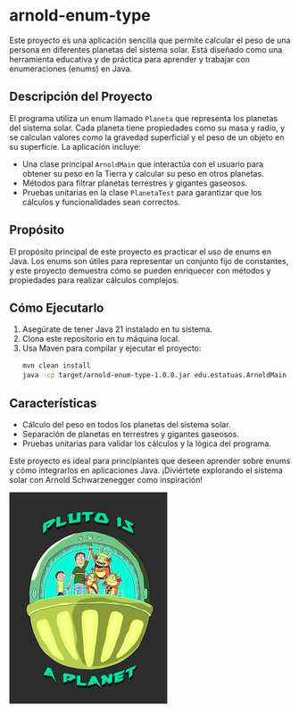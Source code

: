 # arnold-enum-type

Este proyecto es una aplicación sencilla que permite calcular el peso de una persona en diferentes planetas del sistema solar. Está diseñado como una herramienta educativa y de práctica para aprender y trabajar con enumeraciones (enums) en Java.

## Descripción del Proyecto

El programa utiliza un enum llamado `Planeta` que representa los planetas del sistema solar. Cada planeta tiene propiedades como su masa y radio, y se calculan valores como la gravedad superficial y el peso de un objeto en su superficie. La aplicación incluye:

- Una clase principal `ArnoldMain` que interactúa con el usuario para obtener su peso en la Tierra y calcular su peso en otros planetas.
- Métodos para filtrar planetas terrestres y gigantes gaseosos.
- Pruebas unitarias en la clase `PlanetaTest` para garantizar que los cálculos y funcionalidades sean correctos.

## Propósito

El propósito principal de este proyecto es practicar el uso de enums en Java. Los enums son útiles para representar un conjunto fijo de constantes, y este proyecto demuestra cómo se pueden enriquecer con métodos y propiedades para realizar cálculos complejos.

## Cómo Ejecutarlo

1. Asegúrate de tener Java 21 instalado en tu sistema.
2. Clona este repositorio en tu máquina local.
3. Usa Maven para compilar y ejecutar el proyecto:
   ```bash
   mvn clean install
   java -cp target/arnold-enum-type-1.0.0.jar edu.estatuas.ArnoldMain
   ```

## Características
- Cálculo del peso en todos los planetas del sistema solar.
- Separación de planetas en terrestres y gigantes gaseosos.
- Pruebas unitarias para validar los cálculos y la lógica del programa.

Este proyecto es ideal para principiantes que deseen aprender sobre enums y cómo integrarlos en aplicaciones Java. ¡Diviértete explorando el sistema solar con Arnold Schwarzenegger como inspiración! 

![](./resources/pluto_is_a_planet.png)